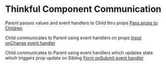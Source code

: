 # Thinkful Component Communication

Parent passes values and event handlers to Child thru props
[Pass props to Children](./IMG)

Child communicates to Parent using event handlers on props
[Input onChange event handler](./IMG)

Child communicates to Parent using event handlers which updates state which triggers prop update on Sibling
[Form onSubmit event handler](./IMG)
